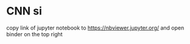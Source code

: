 # CNN si
copy link of jupyter notebook to https://nbviewer.jupyter.org/ and open binder on the top right
